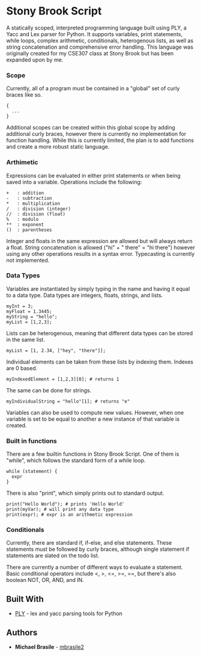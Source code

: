 # Stony Brook Script

A statically scoped, interpreted programming language built using PLY, a Yacc and Lex parser for Python. It supports variables, print statements, while loops, complex arithmetic, conditionals, heterogenous lists, as well as string concatenation and comprehensive error handling. This language was originally created for my CSE307 class at Stony Brook but has been expanded upon by me.

### Scope
Currently, all of a program must be contained in a "global" set of curly braces like so.

```
{
  ...
}
```

Additional scopes can be created within this global scope by adding additional curly braces, however there is currently no implementation for function handling. While this is currently limited, the plan is to add functions and create a more robust static language.

### Arthimetic

Expressions can be evaluated in either print statements or when being saved into a variable. Operations include the following:

```
+   : addition
-   : subtraction
*   : multiplication
/   : division (integer)
//  : division (float)
%   : modulo
**  : exponent
()  : parentheses
```

Integer and floats in the same expression are allowed but will always return a float. String concatenation is allowed ("hi" + " there" = "hi there") however using any other operations results in a syntax error. Typecasting is currently not implemented. 

### Data Types

Variables are instantiated by simply typing in the name and having it equal to a data type. Data types are integers, floats, strings, and lists. 

```
myInt = 3;
myFloat = 1.3445;
myString = "hello";
myList = [1,2,3];
```

Lists can be heterogenous, meaning that different data types can be stored in the same list.

```
myList = [1, 2.34, ["hey", "there"]];
```

Individual elements can be taken from these lists by indexing them. Indexes are 0 based.

```
myIndexedElement = [1,2,3][0]; # returns 1
```

The same can be done for strings.

```
myIndividualString = "hello"[1]; # returns "e"
```

Variables can also be used to compute new values. However, when one variable is set to be equal to another a new instance of that variable is created.

### Built in functions

There are a few builtin functions in Stony Brook Script. One of them is "while", which follows the standard form of a while loop. 

```
while (statement) {
  expr
}
```

There is also "print", which simply prints out to standard output.

```
print("Hello World"); # prints 'Hello World'
print(myVar); # will print any data type
print(expr); # expr is an arithmetic expression
```

### Conditionals

Currently, there are standard if, if-else, and else statements. These statements must be followed by curly braces, although single statement if statements are slated on the todo list. 

There are currently a number of different ways to evaluate a statement. Basic conditional operators include <, >, <=, >=, ==, but there's also boolean NOT, OR, AND, and IN.

## Built With

* [PLY](http://www.dabeaz.com/ply/) - lex and yacc parsing tools for Python

## Authors

* **Michael Brasile** - [mbrasile2](https://github.com/PurpleBooth)
